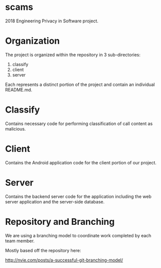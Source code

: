 # scams

2018 Engineering Privacy in Software project.

# Organization

The project is organized within the repository in 3 sub-directories:

1. classify
2. client
3. server

Each represents a distinct portion of the project and contain an individual README.md.

# Classify

Contains necessary code for performing classification of call content as malicious.

# Client

Contains the Android application code for the client portion of our project.

# Server 

Contains the backend server code for the application including the web server application and the server-side database.

# Repository and Branching

We are using a branching model to coordinate work completed by each team member.

Mostly based off the repository here:

http://nvie.com/posts/a-successful-git-branching-model/
